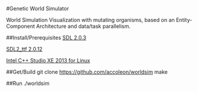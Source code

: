 #Genetic World Simulator


World Simulation Visualization with mutating organisms, based on an 
Entity-Component Architecture and data/task parallelism.

##Install/Prerequisites
[SDL 2.0.3](http://www.libsdl.org/download-2.0.php)

[SDL2_ttf 2.0.12](http://www.libsdl.org/projects/SDL_ttf/)

[Intel C++ Studio XE 2013 for Linux](https://registrationcenter.intel.com/RegCenter/NComForm.aspx?ProductID=1534&pass=yes)

##Get/Build
	git clone https://github.com/accoleon/worldsim
	make

##Run
	./worldsim
